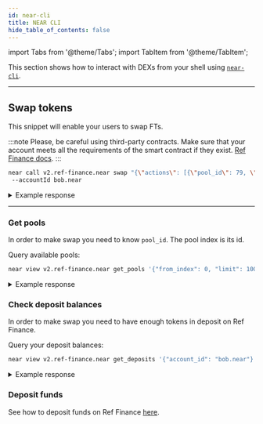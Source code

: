 ```yaml
---
id: near-cli
title: NEAR CLI
hide_table_of_contents: false
---
```


import Tabs from '@theme/Tabs';
import TabItem from '@theme/TabItem';

This section shows how to interact with DEXs from your shell using [`near-cli`](../../../4.tools/cli.md).

---

## Swap tokens

This snippet will enable your users to swap FTs.

<Tabs>

<TabItem value="Ref Finance" label="Ref Finance">

:::note
Please, be careful using third-party contracts. Make sure that your account meets all the requirements of the smart contract if they exist. [Ref Finance docs](https://guide.ref.finance/).
:::

```bash
near call v2.ref-finance.near swap "{\"actions\": [{\"pool_id\": 79, \"token_in\": \"token.v2.ref-finance.near\", \"amount_in\": \"100000000000000000\", \"token_out\": \"wrap.near\", \"min_amount_out\": \"1\"}]}" --gas 300000000000000 --depositYocto 1
 --accountId bob.near
```

<details>
<summary>Example response</summary>
<p>

```bash
'5019606679394603179450'
```

</p>
</details>

<hr class="subsection" />

### Get pools

In order to make swap you need to know `pool_id`. The pool index is its id.

Query available pools:

```bash
near view v2.ref-finance.near get_pools '{"from_index": 0, "limit": 1000}'
```

<details>
<summary>Example response</summary>
<p>

```bash
[
  {
    pool_kind: 'SIMPLE_POOL',
    token_account_ids: [ 'token.skyward.near', 'wrap.near' ],
    amounts: [ '51865812079751349630100', '6254162663147994789053210138' ],
    total_fee: 30,
    shares_total_supply: '1305338644973934698612124055',
    amp: 0
  },
  {
    pool_kind: 'SIMPLE_POOL',
    token_account_ids: [
      'c02aaa39b223fe8d0a0e5c4f27ead9083c756cc2.factory.bridge.near',
      'wrap.near'
    ],
    amounts: [ '783621938569399817', '1100232280852443291118200599' ],
    total_fee: 30,
    shares_total_supply: '33923015415693335344747628',
    amp: 0
  }
]
```

</p>
</details>

### Check deposit balances

In order to make swap you need to have enough tokens in deposit on Ref Finance.

Query your deposit balances:

```bash
near view v2.ref-finance.near get_deposits '{"account_id": "bob.near"}'
```

<details>
<summary>Example response</summary>
<p>

```bash
{
  'token.v2.ref-finance.near': '0',
  'wrap.near': "0"
}
```

</p>
</details>

### Deposit funds

See how to deposit funds on Ref Finance [here](../../ft/interacting/near-cli.md#attaching-fts-to-a-call).

</TabItem>

</Tabs>